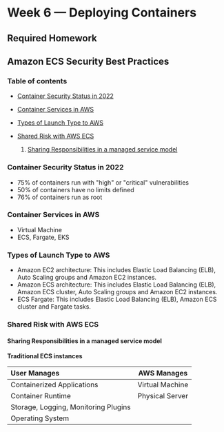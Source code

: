 # Week 6 — Deploying Containers

## Required Homework 

## Amazon ECS Security Best Practices

### Table of contents
- [Container Security Status in 2022](#introduction)

- [Container Services in AWS](#ContainerServicesinAWS)

- [Types of Launch Type to AWS](#TypesofLaunchTypetoAWS)

- [Shared Risk with AWS ECS](#SharedRiskwithAWSECS)
    1. [Sharing Responsibilities in a managed service model](#SharingResponsibilitiesinamanagedservicemodel)

### Container Security Status in 2022 <a name="introduction"></a>

- 75% of containers run with "high" or "critical" vulnerabilities
- 50% of containers have no limits defined
- 76% of containers run as root

### Container Services in AWS <a name="ContainerServicesinAWS"></a>

-	Virtual Machine
-	ECS, Fargate, EKS

### Types of Launch Type to AWS <a name="TypesofLaunchTypetoAWS"></a>

- Amazon EC2 architecture: This includes Elastic Load Balancing (ELB), Auto Scaling groups and Amazon EC2 instances.
-	Amazon ECS architecture: This includes Elastic Load Balancing (ELB), Amazon ECS cluster, Auto Scaling groups and Amazon EC2 instances.
-	ECS Fargate: This includes Elastic Load Balancing (ELB), Amazon ECS cluster and Fargate tasks.

### Shared Risk with AWS ECS <a name="SharedRiskwithAWSECS"></a>

#### Sharing Responsibilities in a managed service model <a name="SharingResponsibilitiesinamanagedservicemodel"></a>

**Traditional ECS instances**

| **User Manages**     | **AWS Manages** | 
| :---        |    :----:   |          
|Containerized Applications      | Virtual Machine       | 
|Container Runtime  | Physical Server        | 
|Storage, Logging, Monitoring Plugins      |        | 
|Operating System |         | 

